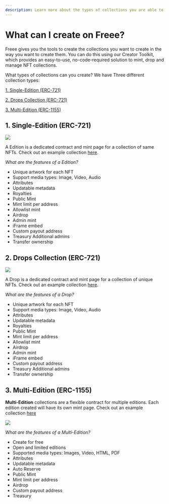 ```yaml
---
description: Learn more about the types of collections you are able to create with Freee.
---
```


# What can I create on Freee?

Freee gives you the tools to create the collections you want to create in the way you want to create them. You can do this using our Creator Toolkit, which provides an easy-to-use, no-code-required solution to mint, drop and manage NFT collections.

What types of collections can you create? We have Three different collection types:

[1. Single-Edition (ERC-721)](<What can I create on Freee.md#3-edition-erc-721>)

[2. Drops Collection (ERC-721)](<What can I create on Freee.md#2-drops-collection-erc-721>)

[3. Multi-Edition (ERC-1155)](<What can I create on Freee.md#1-multi-edition-erc-1155>)

## 1. Single-Edition (ERC-721)

![](../imgs/what-can-creat\_2.png)

A Edition is a dedicated contract and mint page for a collection of same NFTs. Check out an example collection [here](<What can I create on Freee.md>).

_What are the features of a Edition?_

* Unique artwork for each NFT
* Support media types: Image, Video, Audio
* Attributes
* Updatable metadata
* Royalties
* Public Mint
* Mint limit per address
* Allowlist mint
* Airdrop
* Admin mint
* iFrame embed
* Custom payout address
* Treasury Additional admins
* Transfer ownership

## 2. Drops Collection (ERC-721)

![](../imgs/what-can-creat\_2.png)

A Drop is a dedicated contract and mint page for a collection of unique NFTs. Check out an example collection [here](<What can I create on Freee.md>).

_What are the features of a Drop?_

* Unique artwork for each NFT
* Support media types: Image, Video, Audio
* Attributes
* Updatable metadata
* Royalties
* Public Mint
* Mint limit per address
* Allowlist mint
* Airdrop
* Admin mint
* iFrame embed
* Custom payout address
* Treasury Additional admins
* Transfer ownership

## 3. Multi-Edition (ERC-1155)

**Multi-Edition** collections are a flexible contract for multiple editions. Each edition created will have its own mint page. Check out an example collection [here](<What can I create on Freee.md>)

![](../imgs/what-can-creat\_1.png)

_What are the features of a Multi-Edition?_

* Create for free
* Open and limited editions
* Supported media types: Images, Video, HTML, PDF
* Attributes
* Updatable metadata
* Auto Reserve
* Public Mint
* Mint limit per address
* Airdrop
* Custom payout address
* Treasury